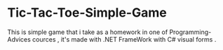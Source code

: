 # Tic-Tac-Toe-Simple-Game

This is simple game that i take as a homework in one of Programming-Advices cources , it's made with .NET FrameWork with C# visual forms .
